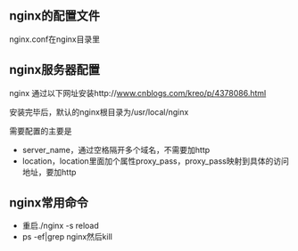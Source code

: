 ## nginx的配置文件
nginx.conf在nginx目录里

## nginx服务器配置
nginx 通过以下网址安装http://www.cnblogs.com/kreo/p/4378086.html

安装完毕后，默认的nginx根目录为/usr/local/nginx

需要配置的主要是
* server_name，通过空格隔开多个域名，不需要加http
* location，location里面加个属性proxy_pass，proxy_pass映射到具体的访问地址，要加http

## nginx常用命令

* 重启./nginx -s reload
* ps -ef|grep nginx然后kill
